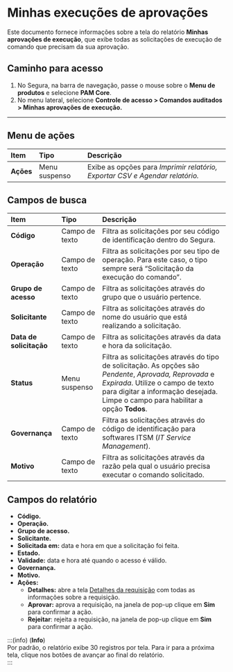 # Minhas execuções de aprovações

Este documento fornece informações sobre a tela do relatório **Minhas aprovações de execução**, que exibe todas as solicitações de execução de comando que precisam da sua aprovação.

## Caminho para acesso

1. No Segura, na barra de navegação, passe o mouse sobre o **Menu de produtos** e selecione **PAM Core**.  
2. No menu lateral, selecione **Controle de acesso > Comandos auditados > Minhas aprovações de execução.**

---
## Menu de ações

| **Item** | **Tipo** | **Descrição** |
| :---- | :---- | :---- |
| **Ações** | Menu suspenso | Exibe as opções para *Imprimir relatório, Exportar CSV e Agendar relatório.* |

## Campos de busca

| **Item** | **Tipo** | **Descrição** |
| :---- | :---- | :---- |
| **Código** | Campo de texto | Filtra as solicitações por seu código de identificação dentro do Segura. |
| **Operação** | Campo de texto | Filtra as solicitações por seu tipo de operação. Para este caso, o tipo sempre será “Solicitação da execução do comando”. |
| **Grupo de acesso** | Campo de texto | Filtra as solicitações através do grupo que o usuário pertence. |
| **Solicitante** | Campo de texto | Filtra as solicitações através do nome do usuário que está realizando a solicitação. |
| **Data de solicitação** | Campo de texto | Filtra as solicitações através da data e hora da solicitação. |
| **Status** | Menu suspenso | Filtra as solicitações através do tipo de solicitação. As opções são *Pendente*, *Aprovada, Reprovada* e *Expirada*. Utilize o campo de texto para digitar a informação desejada. Limpe o campo para habilitar a opção **Todos**. |
| **Governança** | Campo de texto | Filtra as solicitações através do código de identificação para softwares ITSM (*IT Service Management*). |
| **Motivo** | Campo de texto | Filtra as solicitações através da razão pela qual o usuário precisa executar o comando solicitado. |

## Campos do relatório

* **Código.**  
* **Operação.**  
* **Grupo de acesso.**  
* **Solicitante.**  
* **Solicitada em:** data e hora em que a solicitação foi feita.  
* **Estado.**  
* **Validade:** data e hora até quando o acesso é válido.  
* **Governança.**  
* **Motivo.**  
* **Ações:**  
  * **Detalhes:** abre a tela [Detalhes da requisição](/v4/docs/pt/pam-session-request-details-for-audited-commands) com todas as informações sobre a requisição.  
  * **Aprovar:** aprova a requisição, na janela de pop-up clique em **Sim** para confirmar a ação.  
  * **Rejeitar**: rejeita a requisição, na janela de pop-up clique em **Sim** para confirmar a ação.

:::(info) (**Info**)  
Por padrão, o relatório exibe 30 registros por tela. Para ir para a próxima tela, clique nos botões de avançar ao final do relatório.  
:::